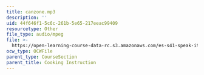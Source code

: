 ```yaml
---
title: canzone.mp3
description: ''
uid: 44f646f1-5c6c-261b-5e65-217eeac99409
resourcetype: Other
file_type: audio/mpeg
file: >-
  https://open-learning-course-data-rc.s3.amazonaws.com/es-s41-speak-italian-with-your-mouth-full-spring-2012/44f646f15c6c261b5e65217eeac99409_canzone.mp3
ocw_type: OCWFile
parent_type: CourseSection
parent_title: Cooking Instruction
---
```

